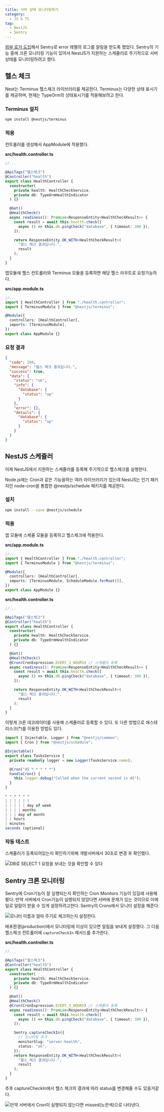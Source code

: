 ```yaml
---
title: 서버 상태 모니터링하기
category:
  - JS & TS
tag:
  - NestJS
  - Sentry
---
```


[외부 로거 도입](./external-logger.md)해서 Sentry로 error 레벨의 로그를 알림을 받도록 했었다.
Sentry의 기능 중에 크론 모니터링 기능이 있어서 NestJS가 지원하는 스케쥴러로 주기적으로 서버 상태를 모니터링하려고 했다.

## 헬스 체크

Nest는 Terminus 헬스체크 라이브러리를 제공한다. Terminus는 다양한 상태 표시기를 제공하며,
현재는 TypeOrm의 상태표시기를 적용해보려고 한다.

### Terminus 설치

```bash
npm install @nestjs/terminus
```

### 적용

컨트롤러를 생성해서 AppModule에 적용했다.

**src/health.controller.ts**

```ts
//...

@ApiTags("헬스체크")
@Controller("health")
export class HealthController {
  constructor(
    private health: HealthCheckService,
    private db: TypeOrmHealthIndicator
  ) {}

  @Get()
  @HealthCheck()
  async readiness(): Promise<ResponseEntity<HealthCheckResult>> {
    const result = await this.health.check([
      async () => this.db.pingCheck("database", { timeout: 300 }),
    ]);

    return ResponseEntity.OK_WITH<HealthCheckResult>(
      "헬스 체크 결과입니다.",
      result
    );
  }
}
```

앱모듈에 헬스 컨트롤러와 Terminus 모듈을 등록하면 해당 헬스 라우트로 요청가능하다.

**src/app.module.ts**

```ts
//...
import { HealthController } from "./health.controller";
import { TerminusModule } from "@nestjs/terminus";

@Module({
  controllers: [HealthController],
  imports: [TerminusModule],
})
export class AppModule {}
```

### 요청 결과

```json
{
  "code": 200,
  "message": "헬스 체크 결과입니다.",
  "success": true,
  "data": {
    "status": "ok",
    "info": {
      "database": {
        "status": "up"
      }
    },
    "error": {},
    "details": {
      "database": {
        "status": "up"
      }
    }
  }
}
```

## NestJS 스케쥴러

이제 NestJS에서 지원하는 스케쥴러를 등록해 주기적으로 헬스체크를 실행한다.

Node.js에는 Cron과 같은 기능을하는 여러 라이브러리가 있는데 NestJS는 인기 패키지인 node-cron을 통합한
@nestjs/schedule 패키지를 제공한다.

### 설치

```bash
npm install --save @nestjs/schedule
```

### 적용

앱 모듈에 스케쥴 모듈을 등록하고 헬스체크에 적용한다.

**src/app.module.ts**

```ts
//...
import { HealthController } from "./health.controller";
import { TerminusModule } from "@nestjs/terminus";

@Module({
  controllers: [HealthController],
  imports: [TerminusModule, ScheduleModule.forRoot()],
})
export class AppModule {}
```

**src/health.controller.ts**

```ts
//...

@ApiTags("헬스체크")
@Controller("health")
export class HealthController {
  constructor(
    private health: HealthCheckService,
    private db: TypeOrmHealthIndicator
  ) {}

  @Get()
  @HealthCheck()
  @Cron(CronExpression.EVERY_3_HOURS) // 스케쥴러 등록
  async readiness(): Promise<ResponseEntity<HealthCheckResult>> {
    const result = await this.health.check([
      async () => this.db.pingCheck("database", { timeout: 300 }),
    ]);

    return ResponseEntity.OK_WITH<HealthCheckResult>(
      "헬스 체크 결과입니다.",
      result
    );
  }
}
```

이렇게 크론 데코레이터를 사용해 스케쥴러로 등록할 수 있다.
또 다른 방법으로 애스테리스크(\*)를 이용한 방법도 있다.

```ts
import { Injectable, Logger } from "@nestjs/common";
import { Cron } from "@nestjs/schedule";

@Injectable()
export class TasksService {
  private readonly logger = new Logger(TasksService.name);

  @Cron("45 * * * * *")
  handleCron() {
    this.logger.debug("Called when the current second is 45");
  }
}
```

```ts
* * * * * *
| | | | | |
| | | | | day of week
| | | | months
| | | day of month
| | hours
| minutes
seconds (optional)
```

### 작동 테스트

스케쥴러가 등록되어있는지 확인하기위해 개발서버에서 30초로 변경 후 확인했다.

![DB로 `SELECT 1` 요청을 보내는 것을 확인할 수 있다](https://github.com/develop-pix/dump-in-Admin-BE/assets/96982072/62e25d24-ec50-4147-8c25-0bf016abcbb5)

## Sentry 크론 모니터링

Sentry에 Cron기능이 잘 실행되는지 확인하는 Cron Monitors 기능이 있길래 사용해봤다.
만약 서버에서 Cron기능이 실행되지 않았다면 서버에 문제가 있는 것이므로 이메일로 알람이 받을 수 있게 설정하려고한다.
Sentry의 Crons에서 모니터 설정을 해준다.

![모니터 이름과 얼마 주기로 체크하는지 설정한다.](https://github.com/develop-pix/dump-in-Admin-BE/assets/96982072/d2145fe0-3f1a-4e47-845c-52a909a46c5b)

배포환경(production)에서 모니터링에 이상이 있으면 알림을 보내게 설정했다.
그 다음 헬스체크 컨트롤러에 `captureCheckIn` 메서드를 추가한다.

**src/health.controller.ts**

```ts
//...

@ApiTags("헬스체크")
@Controller("health")
export class HealthController {
  constructor(
    private health: HealthCheckService,
    private db: TypeOrmHealthIndicator
  ) {}

  @Get()
  @HealthCheck()
  @Cron(CronExpression.EVERY_3_HOURS) // 스케쥴러 등록
  async readiness(): Promise<ResponseEntity<HealthCheckResult>> {
    const result = await this.health.check([
      async () => this.db.pingCheck("database", { timeout: 300 }),
    ]);

    Sentry.captureCheckIn({
      // 모니터링 추가
      monitorSlug: "server-health",
      status: "ok",
    });
    return ResponseEntity.OK_WITH<HealthCheckResult>(
      "헬스 체크 결과입니다.",
      result
    );
  }
}
```

추후 captureCheckIn에서 헬스 체크의 결과에 따라 status를 변경해줄 수도 있을거같다.

![만약 서버에서 Cron이 실행되지 않는다면 missed(노란색)으로 나타낸다.](https://github.com/develop-pix/dump-in-Admin-BE/assets/96982072/ddd419d5-22b0-4751-92e2-d14b7d52e4ed)

